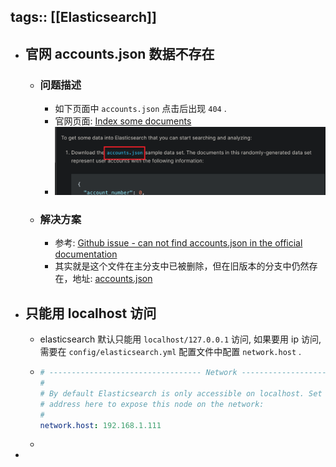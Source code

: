 tags:: [[Elasticsearch]]
---

- ## 官网 accounts.json 数据不存在
	- ### 问题描述
		- 如下页面中 `accounts.json` 点击后出现 `404` .
		- 官网页面: [Index some documents](https://www.elastic.co/guide/en/elasticsearch/reference/7.10/getting-started-index.html)
		- ![image.png](../assets/image_1703777595711_0.png)
	- ### 解决方案
		- 参考: [Github issue - can not find accounts.json in the official documentation](https://github.com/elastic/elasticsearch/issues/88146)
		- 其实就是这个文件在主分支中已被删除，但在旧版本的分支中仍然存在，地址: [accounts.json](https://github.com/elastic/elasticsearch/blob/7.5/docs/src/test/resources/accounts.json)
- ## 只能用 localhost 访问
	- elasticsearch 默认只能用 `localhost/127.0.0.1` 访问, 如果要用 ip 访问, 需要在 `config/elasticsearch.yml` 配置文件中配置 `network.host` .
	- ``` yml
	  # ---------------------------------- Network -----------------------------------
	  #
	  # By default Elasticsearch is only accessible on localhost. Set a different
	  # address here to expose this node on the network:
	  #
	  network.host: 192.168.1.111
	  
	  ```
	-
-